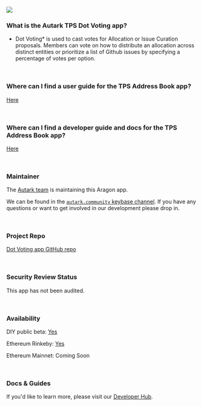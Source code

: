 <br>

<img src='https://cdn-images-1.medium.com/max/2160/1*GX-1Uc0pGUzgsozI7GGAiQ.png' />

<br>

### What is the Autark TPS Dot Voting app?
- Dot Voting* is used to cast votes for Allocation or Issue Curation proposals. Members can vote on how to distribute an allocation across distinct entities or prioritize a list of Github issues by specifying a percentage of votes per option.

<br>

### Where can I find a user guide for the TPS Address Book app?

[Here](https://www.burrrata.ch/hack.aragon4all/docs/sync/dot-voting-user-guide)

<br>

### Where can I find a developer guide and docs for the TPS Address Book app?

[Here](https://www.burrrata.ch/hack.aragon4all/docs/sync/dot-voting-dev-guide)

<br>

### Maintainer

The [Autark team](https://github.com/AutarkLabs/planning-suite) is maintaining this Aragon app.

We can be found in the [`autark.community` keybase channel](https://keybase.io/team/autark.community). If you have any questions or want to get involved in our development please drop in.

<br>

### Project Repo

[Dot Voting app GitHub repo](https://github.com/AutarkLabs/planning-suite/tree/dev/apps/dot-voting)

<br>

### Security Review Status

This app has not been audited.

<br>

### Availability 

DIY public beta: [Yes](https://www.burrrata.ch/hack.aragon4all/docs/sync/dot-voting-dev-guide)

Ethereum Rinkeby: [Yes](https://www.burrrata.ch/hack.aragon4all/docs/sync/dot-voting-dev-guide)

Ethereum Mainnet: Coming Soon

<br>

### Docs & Guides

If you'd like to learn more, please visit our [Developer Hub](https://www.burrrata.ch/hack.aragon4all/docs/sync/address-book-readme).

<br>

